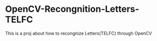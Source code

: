 # OpenCV-Recongnition-Letters-TELFC
This is a proj about how to recongnize Letters(TELFC) through OpenCV
